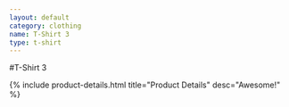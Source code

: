 ```yaml
---
layout: default
category: clothing
name: T-Shirt 3
type: t-shirt
---
```


#T-Shirt 3

{% include product-details.html title="Product Details" desc="Awesome!" %}